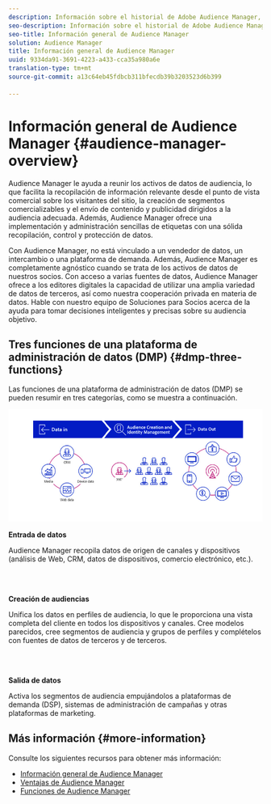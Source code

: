 ```yaml
---
description: Información sobre el historial de Adobe Audience Manager, los tipos de datos recopilados, la segmentación, los informes y mucho más.
seo-description: Información sobre el historial de Adobe Audience Manager, los tipos de datos recopilados, la segmentación, los informes y mucho más.
seo-title: Información general de Audience Manager
solution: Audience Manager
title: Información general de Audience Manager
uuid: 9334da91-3691-4223-a433-cca35a980a6e
translation-type: tm+mt
source-git-commit: a13c64eb45fdbcb311bfecdb39b3203523d6b399

---
```



# Información general de Audience Manager {#audience-manager-overview}

Audience Manager le ayuda a reunir los activos de datos de audiencia, lo que facilita la recopilación de información relevante desde el punto de vista comercial sobre los visitantes del sitio, la creación de segmentos comercializables y el envío de contenido y publicidad dirigidos a la audiencia adecuada. Además, Audience Manager ofrece una implementación y administración sencillas de etiquetas con una sólida recopilación, control y protección de datos.

Con Audience Manager, no está vinculado a un vendedor de datos, un intercambio o una plataforma de demanda. Además, Audience Manager es completamente agnóstico cuando se trata de los activos de datos de nuestros socios. Con acceso a varias fuentes de datos, Audience Manager ofrece a los editores digitales la capacidad de utilizar una amplia variedad de datos de terceros, así como nuestra cooperación privada en materia de datos. Hable con nuestro equipo de Soluciones para Socios acerca de la ayuda para tomar decisiones inteligentes y precisas sobre su audiencia objetivo.

## Tres funciones de una plataforma de administración de datos (DMP) {#dmp-three-functions}

Las funciones de una plataforma de administración de datos (DMP) se pueden resumir en tres categorías, como se muestra a continuación.

![Imagen de tres funciones DMP: Entrada de datos, Creación de audiencias, Salida de datos](/help/using/overview/assets/dmp-functions.png)

**Entrada de datos**

Audience Manager recopila datos de origen de canales y dispositivos (análisis de Web, CRM, datos de dispositivos, comercio electrónico, etc.).

<br> 

**Creación de audiencias**

Unifica los datos en perfiles de audiencia, lo que le proporciona una vista completa del cliente en todos los dispositivos y canales. Cree modelos parecidos, cree segmentos de audiencia y grupos de perfiles y complételos con fuentes de datos de terceros y de terceros.

<br> 

**Salida de datos**

Activa los segmentos de audiencia empujándolos a plataformas de demanda (DSP), sistemas de administración de campañas y otras plataformas de marketing.

## Más información {#more-information}

Consulte los siguientes recursos para obtener más información:
* [Información general de Audience Manager](https://www.adobe.com/analytics/audience-manager.html)
* [Ventajas de Audience Manager](https://www.adobe.com/analytics/audience-manager/benefits.html)
* [Funciones de Audience Manager](https://www.adobe.com/analytics/audience-manager/features.html)


<!--

## History and Background {#history-and-background}

Audience Manager started as Demdex in 2008. It was acquired by Adobe Systems in 2011 and subsequently rebranded as Audience Manager.

## History {#history}

Since 2008, Audience Manager (formerly, [!UICONTROL Demdex]) has been a pioneer in the on-line audience management market. Audience Manager services power dynamic, multi-channel online data strategies. Our platform and services are used by an array of diverse industries from automobiles (AutoTrader), to airlines (American Airlines), and financial services companies (American Express). Audience Manager uses enterprise-level technology to provide the scale, reliability, analytics, and performance to help your business succeed online. Audience Manager integrates with the Adobe Experience Cloud to help you centralize, manage, and take action on your data assets across a growing number of digitally addressable channels.

## Audience Manager and its Data Management Platform (DMP) {#aam-dmp}

Audience Manager helps you manage your data pipeline. Our service is a catalyst that transforms generic users and raw data signals into actual audience segments used for multi-channel marketing efforts. Additionally, Audience Manager provides tools for tag management and audience analytics while simultaneously meeting the privacy and data security needs of clients and consumers.

![](assets/am_overview_80.png)


-->
